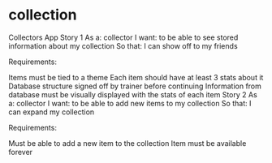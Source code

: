 # collection

Collectors App
Story 1
As a: collector
I want: to be able to see stored information about my collection
So that: I can show off to my friends

Requirements:

Items must be tied to a theme
Each item should have at least 3 stats about it
Database structure signed off by trainer before continuing
Information from database must be visually displayed with the stats of each item
Story 2
As a: collector
I want: to be able to add new items to my collection
So that: I can expand my collection

Requirements:

Must be able to add a new item to the collection
Item must be available forever
